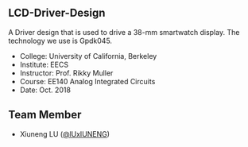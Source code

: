 ## LCD-Driver-Design
A Driver design that is used to drive a 38-mm smartwatch display. The technology we use is Gpdk045.

- College: University of California, Berkeley
- Institute: EECS
- Instructor: Prof. Rikky Muller
- Course: EE140 Analog Integrated Circuits 
- Date: Oct. 2018

## Team Member
- Xiuneng LU ([@lUxIUNENG](https://github.com/LuXiuneng))

